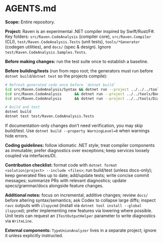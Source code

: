 # AGENTS.md

**Scope:** Entire repository.

**Project:** Raven is an experimental .NET compiler inspired by Swift/Rust/F#. Key folders: `src/Raven.CodeAnalysis` (compiler core), `src/Raven.Compiler` (CLI), `test/Raven.CodeAnalysis.Tests` (unit tests), `tools/*Generator` (codegen utilities), and `docs/` (spec & design). Ignore `test/Raven.CodeAnalysis.Samples.Tests`.

**Before making changes:** run the test suite once to establish a baseline.

**Before building/tests** (run from repo root; the generators must run before `dotnet build`/`dotnet test` so the projects compile):

```bash
# Refresh generated code once before `dotnet build`
(cd src/Raven.CodeAnalysis/Syntax && dotnet run --project ../../../tools/NodeGenerator -- -f)
(cd src/Raven.CodeAnalysis      && dotnet run --project ../../tools/BoundNodeGenerator -- -f)
(cd src/Raven.CodeAnalysis      && dotnet run --project ../../tools/DiagnosticsGenerator -- -f)

# Build and test
dotnet build
dotnet test test/Raven.CodeAnalysis.Tests
```

If documentation-only changes don’t need verification, you may skip build/test. Use `dotnet build --property WarningLevel=0` when warnings hide errors.

**Coding guidelines:** follow idiomatic .NET style; treat compiler components as immutable; prefer diagnostics over exceptions; keep services loosely coupled via interfaces/DI.

**Contribution checklist:** format code with `dotnet format <solution|project> --include <files>`; run build/test (unless docs-only); keep generated files up to date; add/update tests; write concise commit messages; summarize PRs with relevant diagnostics; update specs/grammar/docs alongside feature changes.

**Additional notes:** focus on incremental, additive changes; review `docs/` before altering syntax/semantics; ask Codex to collapse large diffs; inspect `ravc` outputs with `ilspycmd` (install via `dotnet tool install --global ilspycmd`); prefer implementing new features via lowering where possible. Unit tests can request an `ITestOutputHelper` parameter to write diagnostics via `WriteLine`.

**External components:** `TypeUnionAnalyzer` lives in a separate project; ignore it unless explicitly instructed.
